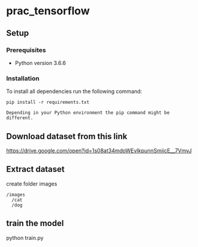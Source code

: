 # prac_tensorflow

## Setup
  ### Prerequisites
   - Python version 3.6.6
   
### Installation

To install all dependencies run the following command:

```
pip install -r requirements.txt

Depending in your Python environment the pip command might be different.
```
  
## Download dataset from this link
  https://drive.google.com/open?id=1s08at34mdoWEvIkpunnSmiicE__7VmvJ
  
## Extract dataset
  create folder images
  
    /images
      /cat
      /dog
      
## train the model
  python train.py
